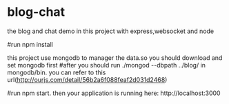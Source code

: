# blog-chat
the blog and chat demo in this project with express,websocket and node


#run npm install

this project use mongodb to manager the data.so you should download and set mongodb first
#after you should run ./mongod --dbpath ../blog/ in mongodb/bin. you can refer to this url(http://ourjs.com/detail/56b2a6f088feaf2d031d2468)

#run npm start. then your application is running here: http://localhost:3000
